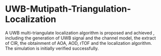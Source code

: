 # UWB-Mutipath-Triangulation-Localization
A UWB multi-triangulate localization algorithm is proposed and achieved , including the generation of UWB signal and the channel model, the extract of CIR, the obtainment of AOA, AOD, rTOF and the localization algorithm. The simulation is initially verified successfully. 

